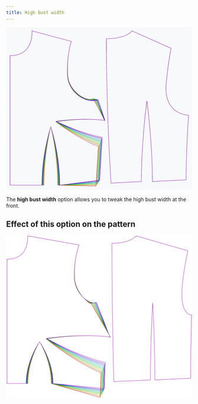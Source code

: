 ```yaml
---
title: High bust width
---
```


![The effect of the high bust width option on the pattern](sample.png)

The **high bust width** option allows you to tweak the high bust width at the front.

## Effect of this option on the pattern

![This image shows the effect of this option by superimposing several variants that have a different value for this option](bella_highbustwidth_sample.svg "Effect of this option on the pattern")
